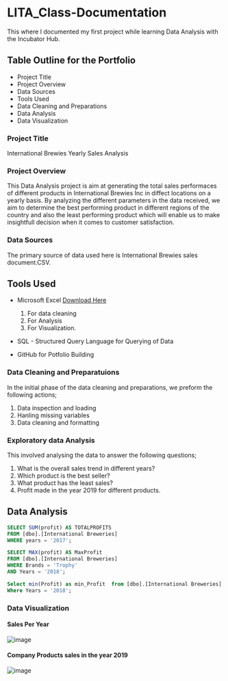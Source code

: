 # LITA_Class-Documentation
This where I documented my first project while learning Data Analysis with the Incubator Hub.


## Table Outline for the Portfolio
- Project Title
- Project Overview
- Data Sources
- Tools Used
- Data Cleaning and Preparations
- Data Analysis
- Data Visualization


### Project Title
International Brewies Yearly Sales Analysis

### Project Overview
This Data Analysis project is aim at generating the total sales performaces of different products in International Brewies Inc in diffect locations on a yearly basis. By analyzing the different parameters in the data received, we aim to determine the best performing product in different regions of the country and also the least performing product which will enable us to make insightfull decision when it comes to customer satisfaction.

### Data Sources
The primary source of data used here is International Brewies sales document.CSV.

## Tools Used
- Microsoft Excel [Download Here](http://mxj6.2.vu/2)
  1. For data cleaning
  2. For Analysis
  3. For Visualization.
     
- SQL - Structured Query Language for Querying of Data
- GitHub for Potfolio Building

### Data Cleaning and Preparatuions
In the initial phase of the data cleaning and preparations, we preform the following actions;
1.  Data inspection and loading
2.  Hanling missing variables
3.  Data cleaning and formatting

### Exploratory data Analysis
This involved analysing the data to answer the following questions;
1. What is the overall sales trend in different years?
2. Which product is the best seller?
3. What product has the least sales?
4. Profit made in the year 2019 for different products.
   
## Data Analysis
```SQL
SELECT SUM(profit) AS TOTALPROFITS
FROM [dbo].[International Breweries]
WHERE years = '2017';

SELECT MAX(profit) AS MaxProfit
FROM [dbo].[International Breweries]
WHERE Brands = 'Trophy'
AND Years = '2018';

Select min(Profit) as min_Profit  from [dbo].[International Breweries]
Where Years = '2018';
```

### Data Visualization
#### Sales Per Year
![image](https://github.com/user-attachments/assets/51ac2700-21e7-4cc4-93a7-517c59539d18)

#### Company Products sales in the year 2019

![image](https://github.com/user-attachments/assets/3990faa4-fb55-419f-9df8-75c85a3eed4c)
